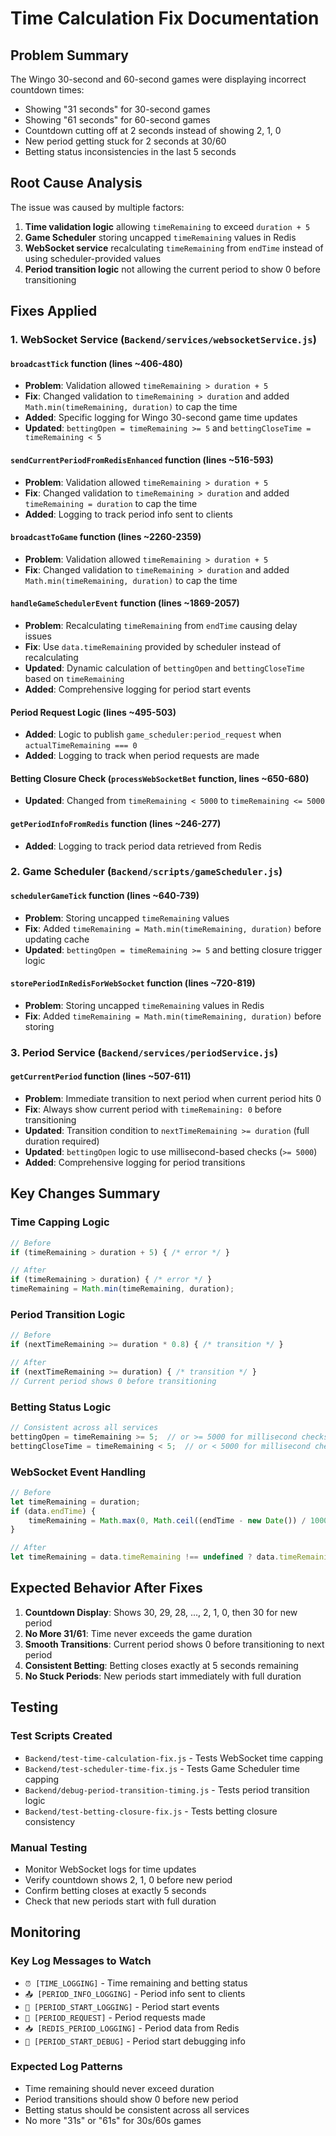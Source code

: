 # Time Calculation Fix Documentation

## Problem Summary
The Wingo 30-second and 60-second games were displaying incorrect countdown times:
- Showing "31 seconds" for 30-second games
- Showing "61 seconds" for 60-second games
- Countdown cutting off at 2 seconds instead of showing 2, 1, 0
- New period getting stuck for 2 seconds at 30/60
- Betting status inconsistencies in the last 5 seconds

## Root Cause Analysis
The issue was caused by multiple factors:
1. **Time validation logic** allowing `timeRemaining` to exceed `duration + 5`
2. **Game Scheduler** storing uncapped `timeRemaining` values in Redis
3. **WebSocket service** recalculating `timeRemaining` from `endTime` instead of using scheduler-provided values
4. **Period transition logic** not allowing the current period to show 0 before transitioning

## Fixes Applied

### 1. WebSocket Service (`Backend/services/websocketService.js`)

#### `broadcastTick` function (lines ~406-480)
- **Problem**: Validation allowed `timeRemaining > duration + 5`
- **Fix**: Changed validation to `timeRemaining > duration` and added `Math.min(timeRemaining, duration)` to cap the time
- **Added**: Specific logging for Wingo 30-second game time updates
- **Updated**: `bettingOpen = timeRemaining >= 5` and `bettingCloseTime = timeRemaining < 5`

#### `sendCurrentPeriodFromRedisEnhanced` function (lines ~516-593)
- **Problem**: Validation allowed `timeRemaining > duration + 5`
- **Fix**: Changed validation to `timeRemaining > duration` and added `timeRemaining = duration` to cap the time
- **Added**: Logging to track period info sent to clients

#### `broadcastToGame` function (lines ~2260-2359)
- **Problem**: Validation allowed `timeRemaining > duration + 5`
- **Fix**: Changed validation to `timeRemaining > duration` and added `Math.min(timeRemaining, duration)` to cap the time

#### `handleGameSchedulerEvent` function (lines ~1869-2057)
- **Problem**: Recalculating `timeRemaining` from `endTime` causing delay issues
- **Fix**: Use `data.timeRemaining` provided by scheduler instead of recalculating
- **Updated**: Dynamic calculation of `bettingOpen` and `bettingCloseTime` based on `timeRemaining`
- **Added**: Comprehensive logging for period start events

#### Period Request Logic (lines ~495-503)
- **Added**: Logic to publish `game_scheduler:period_request` when `actualTimeRemaining === 0`
- **Added**: Logging to track when period requests are made

#### Betting Closure Check (`processWebSocketBet` function, lines ~650-680)
- **Updated**: Changed from `timeRemaining < 5000` to `timeRemaining <= 5000`

#### `getPeriodInfoFromRedis` function (lines ~246-277)
- **Added**: Logging to track period data retrieved from Redis

### 2. Game Scheduler (`Backend/scripts/gameScheduler.js`)

#### `schedulerGameTick` function (lines ~640-739)
- **Problem**: Storing uncapped `timeRemaining` values
- **Fix**: Added `timeRemaining = Math.min(timeRemaining, duration)` before updating cache
- **Updated**: `bettingOpen = timeRemaining >= 5` and betting closure trigger logic

#### `storePeriodInRedisForWebSocket` function (lines ~720-819)
- **Problem**: Storing uncapped `timeRemaining` values in Redis
- **Fix**: Added `timeRemaining = Math.min(timeRemaining, duration)` before storing

### 3. Period Service (`Backend/services/periodService.js`)

#### `getCurrentPeriod` function (lines ~507-611)
- **Problem**: Immediate transition to next period when current period hits 0
- **Fix**: Always show current period with `timeRemaining: 0` before transitioning
- **Updated**: Transition condition to `nextTimeRemaining >= duration` (full duration required)
- **Updated**: `bettingOpen` logic to use millisecond-based checks (`>= 5000`)
- **Added**: Comprehensive logging for period transitions

## Key Changes Summary

### Time Capping Logic
```javascript
// Before
if (timeRemaining > duration + 5) { /* error */ }

// After
if (timeRemaining > duration) { /* error */ }
timeRemaining = Math.min(timeRemaining, duration);
```

### Period Transition Logic
```javascript
// Before
if (nextTimeRemaining >= duration * 0.8) { /* transition */ }

// After
if (nextTimeRemaining >= duration) { /* transition */ }
// Current period shows 0 before transitioning
```

### Betting Status Logic
```javascript
// Consistent across all services
bettingOpen = timeRemaining >= 5;  // or >= 5000 for millisecond checks
bettingCloseTime = timeRemaining < 5;  // or < 5000 for millisecond checks
```

### WebSocket Event Handling
```javascript
// Before
let timeRemaining = duration;
if (data.endTime) {
    timeRemaining = Math.max(0, Math.ceil((endTime - new Date()) / 1000));
}

// After
let timeRemaining = data.timeRemaining !== undefined ? data.timeRemaining : duration;
```

## Expected Behavior After Fixes

1. **Countdown Display**: Shows 30, 29, 28, ..., 2, 1, 0, then 30 for new period
2. **No More 31/61**: Time never exceeds the game duration
3. **Smooth Transitions**: Current period shows 0 before transitioning to next period
4. **Consistent Betting**: Betting closes exactly at 5 seconds remaining
5. **No Stuck Periods**: New periods start immediately with full duration

## Testing

### Test Scripts Created
- `Backend/test-time-calculation-fix.js` - Tests WebSocket time capping
- `Backend/test-scheduler-time-fix.js` - Tests Game Scheduler time capping
- `Backend/debug-period-transition-timing.js` - Tests period transition logic
- `Backend/test-betting-closure-fix.js` - Tests betting closure consistency

### Manual Testing
- Monitor WebSocket logs for time updates
- Verify countdown shows 2, 1, 0 before new period
- Confirm betting closes at exactly 5 seconds
- Check that new periods start with full duration

## Monitoring

### Key Log Messages to Watch
- `⏰ [TIME_LOGGING]` - Time remaining and betting status
- `📤 [PERIOD_INFO_LOGGING]` - Period info sent to clients
- `📢 [PERIOD_START_LOGGING]` - Period start events
- `🔄 [PERIOD_REQUEST]` - Period requests made
- `📥 [REDIS_PERIOD_LOGGING]` - Period data from Redis
- `🔧 [PERIOD_START_DEBUG]` - Period start debugging info

### Expected Log Patterns
- Time remaining should never exceed duration
- Period transitions should show 0 before new period
- Betting status should be consistent across all services
- No more "31s" or "61s" for 30s/60s games 